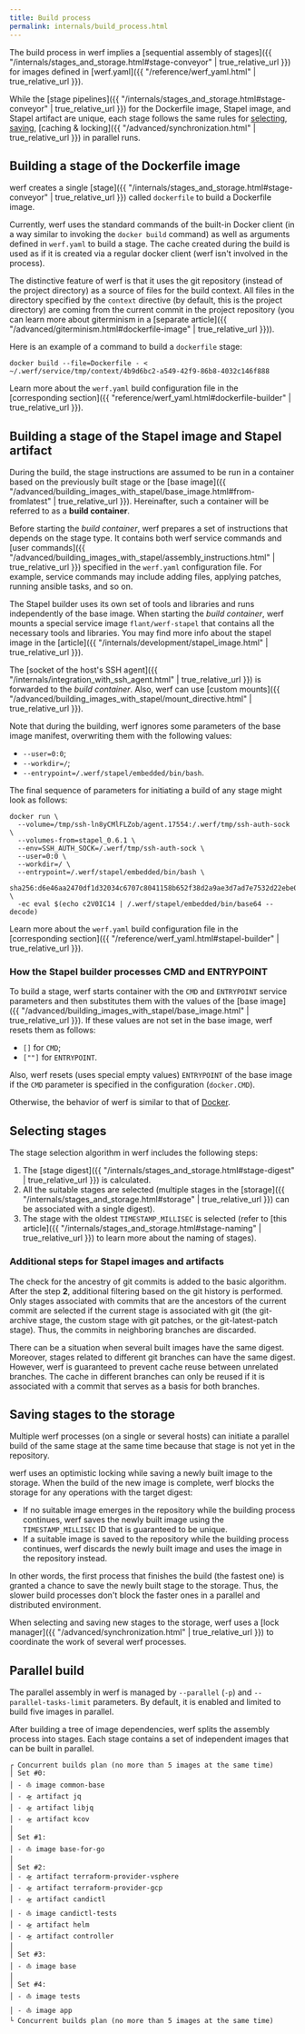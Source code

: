 ```yaml
---
title: Build process
permalink: internals/build_process.html
---
```


The build process in werf implies a [sequential assembly of stages]({{ "/internals/stages_and_storage.html#stage-conveyor" | true_relative_url }}) for images defined in [werf.yaml]({{ "/reference/werf_yaml.html" | true_relative_url }}).

While the [stage pipelines]({{ "/internals/stages_and_storage.html#stage-conveyor" | true_relative_url }}) for the Dockerfile image, Stapel image, and Stapel artifact are unique, each stage follows the same rules for [selecting](#selecting-stages), [saving](#saving-stages-to-the-storage), [caching & locking]({{ "/advanced/synchronization.html" | true_relative_url }}) in parallel runs.

## Building a stage of the Dockerfile image

werf creates a single [stage]({{ "/internals/stages_and_storage.html#stage-conveyor" | true_relative_url }}) called `dockerfile` to build a Dockerfile image.

Currently, werf uses the standard commands of the built-in Docker client (in a way similar to invoking the `docker build` command) as well as arguments defined in `werf.yaml` to build a stage. The cache created during the build is used as if it is created via a regular docker client (werf isn't involved in the process).

The distinctive feature of werf is that it uses the git repository (instead of the project directory) as a source of files for the build context. All files in the directory specified by the `context` directive  (by default, this is the project directory) are coming from the current commit in the project repository (you can learn more about giterminism in a [separate article]({{ "/advanced/giterminism.html#dockerfile-image" | true_relative_url }})).

Here is an example of a command to build a `dockerfile` stage:

```shell
docker build --file=Dockerfile - < ~/.werf/service/tmp/context/4b9d6bc2-a549-42f9-86b8-4032c146f888
```

Learn more about the `werf.yaml` build configuration file in the [corresponding section]({{ "reference/werf_yaml.html#dockerfile-builder" | true_relative_url }}).

## Building a stage of the Stapel image and Stapel artifact

During the build, the stage instructions are assumed to be run in a container based on the previously built stage or the [base image]({{ "/advanced/building_images_with_stapel/base_image.html#from-fromlatest" | true_relative_url }}). Hereinafter, such a container will be referred to as a **build container**.

Before starting the _build container_, werf prepares a set of instructions that depends on the stage type. It contains both werf service commands and [user commands]({{ "/advanced/building_images_with_stapel/assembly_instructions.html" | true_relative_url }}) specified in the `werf.yaml` configuration file. For example, service commands may include adding files, applying patches, running ansible tasks, and so on.

The Stapel builder uses its own set of tools and libraries and runs independently of the base image. When starting the _build container_, werf mounts a special service image `flant/werf-stapel` that contains all the necessary tools and libraries. You may find more info about the stapel image in the [article]({{ "/internals/development/stapel_image.html" | true_relative_url }}).

The [socket of the host's SSH agent]({{ "/internals/integration_with_ssh_agent.html" | true_relative_url }}) is forwarded to the _build container_. Also, werf can use [custom mounts]({{ "/advanced/building_images_with_stapel/mount_directive.html" | true_relative_url }}).

Note that during the building, werf ignores some parameters of the base image manifest, overwriting them with the following values:

- `--user=0:0`;
- `--workdir=/`;
- `--entrypoint=/.werf/stapel/embedded/bin/bash`.

The final sequence of parameters for initiating a build of any stage might look as follows:

```shell
docker run \
  --volume=/tmp/ssh-ln8yCMlFLZob/agent.17554:/.werf/tmp/ssh-auth-sock \
  --volumes-from=stapel_0.6.1 \
  --env=SSH_AUTH_SOCK=/.werf/tmp/ssh-auth-sock \
  --user=0:0 \
  --workdir=/ \
  --entrypoint=/.werf/stapel/embedded/bin/bash \
  sha256:d6e46aa2470df1d32034c6707c8041158b652f38d2a9ae3d7ad7e7532d22ebe0 \
  -ec eval $(echo c2V0IC14 | /.werf/stapel/embedded/bin/base64 --decode)
```

Learn more about the `werf.yaml` build configuration file in the [corresponding section]({{ "/reference/werf_yaml.html#stapel-builder" | true_relative_url }}).

### How the Stapel builder processes CMD and ENTRYPOINT

To build a stage, werf starts container with the `CMD` and `ENTRYPOINT` service parameters and then substitutes them with the values of the [base image]({{ "/advanced/building_images_with_stapel/base_image.html" | true_relative_url }}). If these values are not set in the base image, werf resets them as follows:

- `[]` for `CMD`;
- `[""]` for `ENTRYPOINT`.

Also, werf resets (uses special empty values) `ENTRYPOINT` of the base image if the `CMD` parameter is specified in the configuration (`docker.CMD`).

Otherwise, the behavior of werf is similar to that of [Docker](https://docs.docker.com/engine/reference/builder/#understand-how-cmd-and-entrypoint-interact).

## Selecting stages

The stage selection algorithm in werf includes the following steps:

1. The [stage digest]({{ "/internals/stages_and_storage.html#stage-digest" | true_relative_url }}) is calculated.
2. All the suitable stages are selected (multiple stages in the [storage]({{ "/internals/stages_and_storage.html#storage" | true_relative_url }}) can be associated with a single digest).
3. The stage with the oldest `TIMESTAMP_MILLISEC` is selected (refer to [this article]({{ "/internals/stages_and_storage.html#stage-naming" | true_relative_url }}) to learn more about the naming of stages).

### Additional steps for Stapel images and artifacts

The check for the ancestry of git commits is added to the basic algorithm. After the step **2**, additional filtering based on the git history is performed. Only stages associated with commits that are the ancestors of the current commit are selected if the current stage is associated with git (the git-archive stage, the custom stage with git patches, or the git-latest-patch stage). Thus, the commits in neighboring branches are discarded.

There can be a situation when several built images have the same digest. Moreover, stages related to different git branches can have the same digest. However, werf is guaranteed to prevent cache reuse between unrelated branches. The cache in different branches can only be reused if it is associated with a commit that serves as a basis for both branches.

## Saving stages to the storage

Multiple werf processes (on a single or several hosts) can initiate a parallel build of the same stage at the same time because that stage is not yet in the repository.

werf uses an optimistic locking while saving a newly built image to the storage. When the build of the new image is complete, werf blocks the storage for any operations with the target digest:

- If no suitable image emerges in the repository while the building process continues, werf saves the newly built image using the `TIMESTAMP_MILLISEC` ID that is guaranteed to be unique.
- If a suitable image is saved to the repository while the building process continues, werf discards the newly built image and uses the image in the repository instead.

In other words, the first process that finishes the build (the fastest one) is granted a chance to save the newly built stage to the storage. Thus, the slower build processes don't block the faster ones in a parallel and distributed environment.

When selecting and saving new stages to the storage, werf uses a [lock manager]({{ "/advanced/synchronization.html" | true_relative_url }}) to coordinate the work of several werf processes.

## Parallel build

The parallel assembly in werf is managed by `--parallel` (`-p`) and `--parallel-tasks-limit` parameters. By default, it is enabled and limited to build five images in parallel.

After building a tree of image dependencies, werf splits the assembly process into stages. Each stage contains a set of independent images that can be built in parallel.

```shell
┌ Concurrent builds plan (no more than 5 images at the same time)
│ Set #0:
│ - ⛵ image common-base
│ - 🛸 artifact jq
│ - 🛸 artifact libjq
│ - 🛸 artifact kcov
│
│ Set #1:
│ - ⛵ image base-for-go
│
│ Set #2:
│ - 🛸 artifact terraform-provider-vsphere
│ - 🛸 artifact terraform-provider-gcp
│ - 🛸 artifact candictl
│ - ⛵ image candictl-tests
│ - 🛸 artifact helm
│ - 🛸 artifact controller
│
│ Set #3:
│ - ⛵ image base
│
│ Set #4:
│ - ⛵ image tests
│ - ⛵ image app
└ Concurrent builds plan (no more than 5 images at the same time)
```
